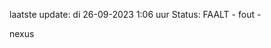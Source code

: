 laatste update: 
di 26-09-2023  1:06   uur 
Status: FAALT - fout - 
<div class="service R">nexus</div>